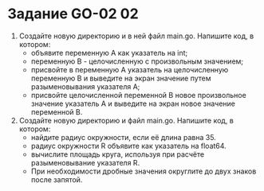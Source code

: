 # Задание GO-02 02

1. Создайте новую директорию и в ней файл main.go. Напишите код, в котором:
   + объявите переменную А как указатель на int;
   + переменную В - целочисленную с произвольным значением;
   + присвойте в переменную А указатель на целочисленную переменную В и выведите на экран значение путем разыменовывания указателя А;
   + присвойте целочисленной переменной В новое произвольное значение указатель А и выведите на экран новое значение переменной В.
2. Создайте новую директорию и файл main.go. Напишите код, в котором:
   + найдите радиус окружности, если её длина равна 35.
   + радиус окружности R объявите как указатель на float64.
   + вычислите площадь круга, используя при расчёте разыменовывание указателя R.
   + При необходимости дробные значения округлите до двух знаков после запятой.